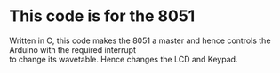 # This code is for the 8051

Written in C, this code makes the 8051 a master and hence controls the Arduino with the required interrupt <br/>
to change its wavetable. Hence changes the LCD and Keypad.
